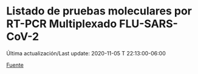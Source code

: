 # Listado de pruebas moleculares por RT-PCR Multiplexado FLU-SARS-CoV-2

Última actualización/Last update: 2020-11-05 T 22:13:00-06:00

 [Fuente](https://www.gob.mx/salud/documentos/listado-de-pruebas-moleculares-por-rt-pcr-multiplexado-flu-sars-cov-2?state=published)
